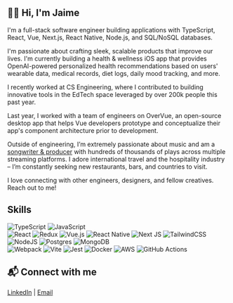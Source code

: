 ## 👋🏽 Hi, I'm Jaime

I'm a full-stack software engineer building applications with TypeScript, React, Vue, Next.js, React Native, Node.js, and SQL/NoSQL databases.

I'm passionate about crafting sleek, scalable products that improve our lives. I'm currently building a health & wellness iOS app that provides OpenAI-powered personalized health recommendations based on users' wearable data, medical records, diet logs, daily mood tracking, and more.

I recently worked at CS Engineering, where I contributed to building innovative tools in the EdTech space leveraged by over 200k people this past year.

Last year, I worked with a team of engineers on OverVue, an open-source desktop app that helps Vue developers prototype and conceptualize their app's component architecture prior to development.

Outside of engineering, I’m extremely passionate about music and am a [songwriter & producer](https://www.soundcloud.com/jdvplus) with hundreds of thousands of plays across multiple streaming platforms. I adore international travel and the hospitality industry – I’m constantly seeking new restaurants, bars, and countries to visit.

I love connecting with other engineers, designers, and fellow creatives. Reach out to me!

## Skills
![TypeScript](https://img.shields.io/badge/typescript-%23007ACC.svg?style=for-the-badge&logo=typescript&logoColor=white) ![JavaScript](https://img.shields.io/badge/javascript-%23323330.svg?style=for-the-badge&logo=javascript&logoColor=%23F7DF1E)<br>
![React](https://img.shields.io/badge/react-%2320232a.svg?style=for-the-badge&logo=react&logoColor=%2361DAFB) ![Redux](https://img.shields.io/badge/redux-%23593d88.svg?style=for-the-badge&logo=redux&logoColor=white) ![Vue.js](https://img.shields.io/badge/vuejs-%2335495e.svg?style=for-the-badge&logo=vuedotjs&logoColor=%234FC08D) ![React Native](https://img.shields.io/badge/react_native-%2320232a.svg?style=for-the-badge&logo=react&logoColor=%2361DAFB) ![Next JS](https://img.shields.io/badge/Next-black?style=for-the-badge&logo=next.js&logoColor=white) ![TailwindCSS](https://img.shields.io/badge/tailwindcss-%2338B2AC.svg?style=for-the-badge&logo=tailwind-css&logoColor=white)<br>
![NodeJS](https://img.shields.io/badge/node.js-6DA55F?style=for-the-badge&logo=node.js&logoColor=white) ![Postgres](https://img.shields.io/badge/postgres-%23316192.svg?style=for-the-badge&logo=postgresql&logoColor=white) ![MongoDB](https://img.shields.io/badge/MongoDB-%234ea94b.svg?style=for-the-badge&logo=mongodb&logoColor=white)<br>
![Webpack](https://img.shields.io/badge/webpack-%238DD6F9.svg?style=for-the-badge&logo=webpack&logoColor=black) ![Vite](https://img.shields.io/badge/vite-%23646CFF.svg?style=for-the-badge&logo=vite&logoColor=white) ![Jest](https://img.shields.io/badge/-jest-%23C21325?style=for-the-badge&logo=jest&logoColor=white) ![Docker](https://img.shields.io/badge/docker-%230db7ed.svg?style=for-the-badge&logo=docker&logoColor=white) ![AWS](https://img.shields.io/badge/AWS-%23FF9900.svg?style=for-the-badge&logo=amazon-aws&logoColor=white) ![GitHub Actions](https://img.shields.io/badge/github%20actions-%232671E5.svg?style=for-the-badge&logo=githubactions&logoColor)

## 📬 Connect with me

[LinkedIn](https://www.linkedin.com/in/jaime-dv/) | [Email](mailto:deveneciaj@gmail.com)

